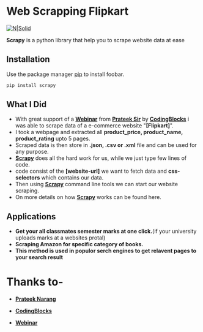 # Web Scrapping Flipkart
[![N|Solid](https://www.python.org/static/community_logos/python-powered-w-200x80.png)](https://nodesource.com/products/nsolid)

**Scrapy** is a python library that help you to scrape website data at ease

## Installation

Use the package manager [pip](https://pip.pypa.io/en/stable/) to install foobar.

```bash
pip install scrapy
```
## What I Did

- With great support of a **[Webinar]** from **[Prateek Sir]** by **[CodingBlocks]** i was able to scrape data of a e-commerce website "**[Flipkart]**".
- I took a webpage and extracted all **product_price, product_name, product_rating** upto 5 pages.
- Scraped data is then store in **.json, .csv or .xml** file and can be used for any purpose.
- **[Scrapy]** does all the hard work for us, while we just type few lines of code.
- code consist of the **[website-url]** we want to fetch data and **css-selectors** which contains our data.
- Then using  **[Scrapy]** command line tools we can start our website scraping.
- On more details on how **[Scrapy]** works can be found here.

## Applications
- **Get your all classmates semester marks at one click.**(if your university uploads marks at a websites protal) 
-  **Scraping Amazon for specific category of books.**
- **This method is used in populor serch engines to get relavent pages to your search result**

# Thanks to-
- **[Prateek Narang]**
- **[CodingBlocks]**
- **[Webinar]**

    [Webinar]: <https://www.youtube.com/watch?v=oRj9-3gEOA8>
    [Prateek Sir]: <https://github.com/prateek27>
    [CodingBlocks]: <https://online.codingblocks.com/>
    [Prateek Narang]: <https://github.com/prateek27>
    [Scrapy]: <https://scrapy.org/>
    [website_url]: <https://www.flipkart.com/search?q=mobiles&otracker=search&otracker1=search&marketplace=FLIPKART&as-show=on&as=off>
    
